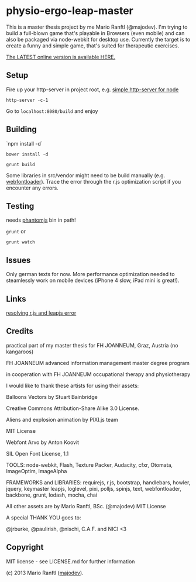 <h1>physio-ergo-leap-master</h1>
This is a master thesis project by me Mario Ranftl (@majodev). I'm trying to build a full-blown game that's playable in Browsers (even mobile) and can also be packaged via node-webkit for desktop use. Currently the target is to create a funny and simple game, that's suited for therapeutic exercises. 

<a href="https://majodev.com/pixi">The LATEST online version is available HERE.</a>

<h2>Setup</h2>
Fire up your http-server in project root, e.g. <a href="https://npmjs.org/package/http-server">simple http-server for node</a>

`http-server -c-1`

Go to `localhost:8080/build` and enjoy

<h2>Building</h2>
`npm install -d`

`bower install -d`

`grunt build`

Some libraries in src/vendor might need to be build manually (e.g. <a href="https://github.com/typekit/webfontloader">webfontloader</a>). Trace the error through the r.js optimization script if you encounter any errors.

<h2>Testing</h2>
needs <a href="http://phantomjs.org/">phantomjs</a> bin in path!

`grunt` or 

`grunt watch`

<h2>Issues</h2>
Only german texts for now.
More performance optimization needed to steamlessly work on mobile devices (iPhone 4 slow, iPad mini is great!).

<h2>Links</h2>
<a href="https://github.com/majodev/leap-requirejs-optimization-error">resolving r.js and leapjs error</a>

<h2>Credits</h2>
practical part of my master thesis for FH JOANNEUM, Graz, Austria (no kangaroos)

FH JOANNEUM advanced information management master degree program

in cooperation with FH JOANNEUM occupational therapy and physiotherapy

I would like to thank these artists for using their assets:  

Balloons Vectors by Stuart Bainbridge 

Creative Commons Attribution-Share Alike 3.0 License. 

Aliens and explosion animation by PIXI.js team 

MIT License 

Webfont Arvo by Anton Koovit

SIL Open Font License, 1.1 
        
TOOLS: node-webkit, Flash, Texture Packer, Audacity, cfxr, Otomata, ImageOptim, ImageAlpha 

FRAMEWORKS and LIBRARIES: requirejs, r.js, bootstrap, handlebars, howler, jquery, keymaster leapjs, loglevel, pixi, polljs, spinjs, text, webfontloader, backbone, grunt, lodash, mocha, chai  

All other assets are by Mario Ranftl, BSc. (@majodev) MIT License 

A special THANK YOU goes to: 

@jrburke, @paulirish, @nischi, C.A.F. and NICI <3

<h2>Copyright</h2>
MIT license - see LICENSE.md for further information

(c) 2013 Mario Ranftl (<a href="http://www.majodev.com">majodev</a>).